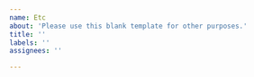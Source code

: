 ```yaml
---
name: Etc
about: 'Please use this blank template for other purposes.'
title: ''
labels: ''
assignees: ''

---
```


